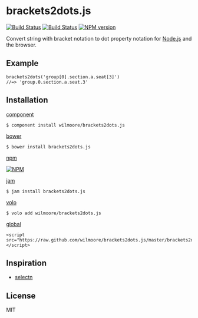 # brackets2dots.js

[![Build Status](https://travis-ci.org/wilmoore/brackets2dots.js.png?branch=master)](https://travis-ci.org/wilmoore/brackets2dots.js)
[![Build Status](https://david-dm.org/wilmoore/brackets2dots.js.png)](https://david-dm.org/wilmoore/brackets2dots.js)
[![NPM version](https://badge.fury.io/js/brackets2dots.js.png)](http://badge.fury.io/js/brackets2dots.js)

  Convert string with bracket notation to dot property notation for [Node.js][] and the browser.

## Example

    brackets2dots('group[0].section.a.seat[3]')
    //=> 'group.0.section.a.seat.3'

## Installation

[component](http://component.io/wilmoore/brackets2dots.js)

    $ component install wilmoore/brackets2dots.js

[bower](http://sindresorhus.com/bower-components/)

    $ bower install brackets2dots.js

[npm](https://npmjs.org/package/brackets2dots.js)

[![NPM](https://nodei.co/npm/brackets2dots.js.png?downloads=true)](https://nodei.co/npm/brackets2dots/)

[jam](http://jamjs.org/packages/#/details/brackets2dots.js)

    $ jam install brackets2dots.js

[volo](http://volojs.org)

    $ volo add wilmoore/brackets2dots.js

[global][]

    <script src="https://raw.github.com/wilmoore/brackets2dots.js/master/brackets2dots.min.js"></script>

## Inspiration

- [selectn][]

## License

  MIT

[selectn]:  https://github.com/wilmoore/selectn
[global]:   https://raw.github.com/wilmoore/brackets2dots.js/master/brackets2dots.min.js
[Node.js]:  http://nodejs.org
